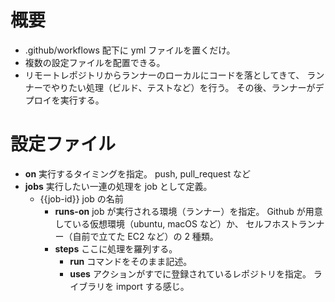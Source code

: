 # 概要

- .github/workflows 配下に yml ファイルを置くだけ。
- 複数の設定ファイルを配置できる。
- リモートレポジトリからランナーのローカルにコードを落としてきて、
  ランナーでやりたい処理（ビルド、テストなど）を行う。
  その後、ランナーがデプロイを実行する。

# 設定ファイル

- **on**
  実行するタイミングを指定。
  push, pull_request など
- **jobs**
  実行したい一連の処理を job として定義。
  - {{job-id}}
    job の名前
    - **runs-on**
      job が実行される環境（ランナー）を指定。
      Github が用意している仮想環境（ubuntu, macOS など）か、
      セルフホストランナー（自前で立てた EC2 など）の 2 種類。
    - **steps**
      ここに処理を羅列する。
      - **run**
        コマンドをそのまま記述。
      - **uses**
        アクションがすでに登録されているレポジトリを指定。
        ライブラリを import する感じ。
